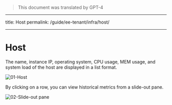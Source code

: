 > This document was translated by GPT-4

---

title: Host
permalink: /guide/ee-tenant/infra/host/

---

# Host

The name, instance IP, operating system, CPU usage, MEM usage, and system load of the host are displayed in a list format.

![01-Host](https://yunshan-guangzhou.oss-cn-beijing.aliyuncs.com/pub/pic/2023101965310caa83d06.png)

By clicking on a row, you can view historical metrics from a slide-out pane.

![02-Slide-out pane](https://yunshan-guangzhou.oss-cn-beijing.aliyuncs.com/pub/pic/2023101965310cab63d91.png)
